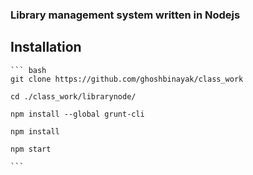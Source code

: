 ### Library management system written in Nodejs

## Installation

	``` bash
	git clone https://github.com/ghoshbinayak/class_work

	cd ./class_work/librarynode/

	npm install --global grunt-cli

	npm install

	npm start

	```